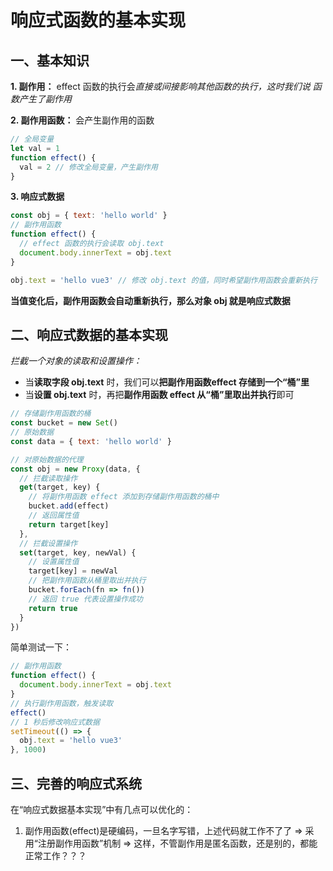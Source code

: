 # 响应式函数的基本实现

## 一、基本知识
**1. 副作用：** effect 函数的执行会*直接或间接影响其他函数的执行，这时我们说 函数产生了副作用* 

**2. 副作用函数：** 会产生副作用的函数
```js
// 全局变量
let val = 1
function effect() {
  val = 2 // 修改全局变量，产生副作用
}
```

**3. 响应式数据**
```js
const obj = { text: 'hello world' }
// 副作用函数
function effect() {
  // effect 函数的执行会读取 obj.text
  document.body.innerText = obj.text
}
```

```js
obj.text = 'hello vue3' // 修改 obj.text 的值，同时希望副作用函数会重新执行
```

**当值变化后，副作用函数会自动重新执行，那么对象 obj 就是响应式数据**

## 二、响应式数据的基本实现
*拦截一个对象的读取和设置操作：*
* 当**读取字段 obj.text** 时，我们可以**把副作用函数effect 存储到一个“桶”里**
* 当**设置 obj.text** 时，再把**副作用函数 effect 从“桶”里取出并执行**即可

```js
// 存储副作用函数的桶
const bucket = new Set()
// 原始数据
const data = { text: 'hello world' }

// 对原始数据的代理
const obj = new Proxy(data, {
  // 拦截读取操作
  get(target, key) {
    // 将副作用函数 effect 添加到存储副作用函数的桶中
    bucket.add(effect)
    // 返回属性值
    return target[key]
  },
  // 拦截设置操作
  set(target, key, newVal) {
    // 设置属性值
    target[key] = newVal
    // 把副作用函数从桶里取出并执行
    bucket.forEach(fn => fn())
    // 返回 true 代表设置操作成功
    return true
  }
})
```
简单测试一下：
```js
// 副作用函数
function effect() {
  document.body.innerText = obj.text
}
// 执行副作用函数，触发读取
effect()
// 1 秒后修改响应式数据
setTimeout(() => {
  obj.text = 'hello vue3'
}, 1000)
```

## 三、完善的响应式系统
在“响应式数据基本实现”中有几点可以优化的：
1. 副作用函数(effect)是硬编码，一旦名字写错，上述代码就工作不了了 
    => 采用“注册副作用函数”机制
    => 这样，不管副作用是匿名函数，还是别的，都能正常工作？？？